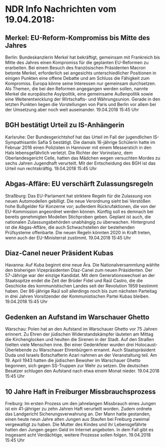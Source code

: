 # NDR Info Nachrichten vom 19.04.2018:


## Merkel: EU-Reform-Kompromiss bis Mitte des Jahres
Berlin: Bundeskanzlerin Merkel hat bekräftigt, gemeinsam mit Frankreich bis Mitte des Jahres einen Kompromiss für die geplanten EU-Reformen zu erarbeiten. Bei einem Besuch des französischen Präsidenten Macron betonte Merkel, erforderlich sei angesichts unterschiedlicher Positionen in einigen Punkten eine offene Debatte und am Schluss die Fähigkeit zum Kompromiss. Europa könne seine Interessen nur gemeinsam durchsetzen. Als Themen, die bei den Reformen angegangen werden sollen, nannte Merkel die europäische Asylpolitik, eine gemeinsame Außenpolitik sowie eine Weiterentwicklung der Wirtschafts- und Währungsunion. Gerade in den letzten Punkten liegen die Vorstellungen von Paris und Berlin vor allem bei der Umsetzung aber noch weit auseinander. 19.04.2018 15:45 Uhr 

## BGH bestätigt Urteil zu IS-Anhängerin
Karlsruhe: Der Bundesgerichtshof hat das Urteil im Fall der jugendlichen IS-Sympathisantin Safia S bestätigt. Die damals 16-jährige Schülerin hatte im Februar 2016 einen Polizisten in Hannover mit einem Messerstich in den Hals lebensgefährlich verletzt. Die Richter der Vorinstanz, dem Oberlandesgericht Celle, hatten das Mädchen wegen versuchten Mordes zu sechs Jahren Jugendhaft verurteilt. Mit der Entscheidung des BGH ist das Urteil nun rechtskräftig. 19.04.2018 15:45 Uhr 

## Abgas-Affäre: EU verschärft Zulassungsregeln
Straßburg: Das EU-Parlament hat striktere Regeln für die Zulassung von neuen Automodellen gebilligt. Die neue Verordnung sieht bei Verstößen hohe Bußgelder für Konzerne vor; außerdem Rückrufaktionen, die von der EU-Kommission angeordnet werden können. Künftig soll es demnach bei bereits genehmigten Modellen Stichproben geben. Geplant ist auch, die nationalen Zulassungsbehörden unabhängig zu überwachen. Hintergrund ist die Abgas-Affäre, die auch Schwachstellen der bestehenden Prüfsysteme offenbarte. Die neuen Regeln könnten 2020 in Kraft treten, wenn auch der EU-Ministerrat zustimmt. 19.04.2018 15:45 Uhr 

## Diaz-Canel neuer Präsident Kubas
Havanna: Auf Kuba beginnt eine neue Ära. Die Nationalversammlung wählte den bisherigen Vizepräsidenten Díaz-Canel zum neuen Präsidenten. Der 57-Jährige war der einzige Kandidat. Mit dem Generationswechsel an der Staatsspitze endet die Zeit der Brüder Fidel und Raúl Castro, die die Geschicke des kommunistischen Landes seit der Revolution 1959 bestimmt haben. Der 86-jährige Raúl soll allerdings noch bis zum nächsten Parteitag in drei Jahren Vorsitzender der Kommunistischen Partei Kubas bleiben. 19.04.2018 15:45 Uhr 

## Gedenken an Aufstand im Warschauer Ghetto
Warschau: Polen hat an den Aufstand im Warschauer Ghetto vor 75 Jahren erinnert. Zu Ehren der jüdischen Widerstandskämpfer läuteten am Mittag die Kirchenglocken und heulten die Sirenen in der Stadt. Auf den Straßen hielten viele Menschen inne. Bei einer Gedenkfeier wurden drei Holocaust-Überlebende zu Warschauer Ehrenbürgern ernannt. Auch Staatspräsident Duda und Israels Botschafterin Azari nahmen an der Veranstaltung teil. Am 19. April 1943 hatten die jüdischen Bewoher im Warschauer Ghetto begonnen, sich gegen SS-Truppen zur Wehr zu setzen. Die deutschen Besatzer schlugen den Aufstand nach etwa einem Monat nieder. 19.04.2018 15:45 Uhr 

## 10 Jahre Haft in Freiburger Missbrauchsprozess
Freiburg: Im ersten Prozess um den jahrelangen Missbrauch eines Jungen ist ein 41-jähriger zu zehn Jahren Haft verurteilt worden. Zudem ordnete das Landgericht Sicherungsverwahrung an. Der Mann hatte gestanden, einen heute neun Jahre alten Jungen aus Staufen bei Freiburg zweimal vergewaltigt zu haben. Die Mutter des Kindes und ihr Lebensgefährte hatten den Jungen gegen Geld im Internet angeboten. In dem Fall gibt es insgesamt acht Verdächtige, weitere Prozesse sollen folgen. 19.04.2018 15:45 Uhr 

